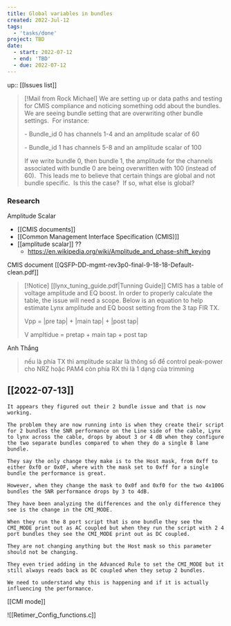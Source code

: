 ```yaml
---
title: Global variables in bundles
created: 2022-Jul-12
tags:
  - 'tasks/done'
project: TBD
date:
  - start: 2022-07-12
  - end: 'TBD'
  - due: 2022-07-12
---
```

up:: [[Issues list]]


> [!Mail from Rock Michael]
We are setting up or data paths and testing for CMIS compliance and noticing something odd about the bundles.  We are seeing bundle setting that are overwriting other bundle settings.  For instance:
>
>\-   Bundle_id 0 has channels 1-4 and an amplitude scalar of 60
>
>\-   Bundle_id 1 has channels 5-8 and an amplitude scalar of 100
>
>If we write bundle 0, then bundle 1, the amplitude for the channels associated with bundle 0 are being overwritten with 100 (instead of 60).  This leads me to believe that certain things are global and not bundle specific.  Is this the case?  If so, what else is global?

### Research

Amplitude Scalar

- [[CMIS documents]]
- [[Common Management Interface Specification (CMIS)]]
- [[amplitude scalar]] ??
	- https://en.wikipedia.org/wiki/Amplitude_and_phase-shift_keying

CMIS document
[[QSFP-DD-mgmt-rev3p0-final-9-18-18-Default-clean.pdf]]


> [!Notice] [[lynx_tuning_guide.pdf|Tunning Guide]]
CMIS has a table of voltage amplitude and EQ boost. In order to properly calculate the table, the issue will need a scope. Below is an equation to help estimate Lynx amplitude and EQ boost setting from the 3 tap FIR TX. 
>
> Vpp = |pre tap| + |main tap| + |post tap|
> 
> V ampltidue = pretap + main tap + post tap


Anh Thắng
> nếu là phía TX thì amplitude scalar là thông số để control peak-power cho NRZ hoặc PAM4
> còn phía RX thì là 1 dạng của trimming



## [[2022-07-13]]
```
It appears they figured out their 2 bundle issue and that is now working.

The problem they are now running into is when they create their script for 2 bundles the SNR performance on the Line side of the cable, Lynx to lynx across the cable, drops by about 3 or 4 dB when they configure the two separate bundles compared to when they do a single 8 lane bundle.

They say the only change they make is to the Host mask, from 0xff to either 0xf0 or 0x0F, where with the mask set to 0xff for a single bundle the performance is great.

However, when they change the mask to 0x0f and 0xf0 for the two 4x100G bundles the SNR performance drops by 3 to 4dB.

They have been analyzing the differences and the only difference they see is the change in the CMI_MODE.

When they run the 8 port script that is one bundle they see the CMI_MODE print out as AC coupled but when they run the script with 2 4 port bundles they see the CMI_MODE print out as DC coupled.

They are not changing anything but the Host mask so this parameter should not be changing.

They even tried adding in the Advanced Rule to set the CMI_MODE but it still always reads back as DC coupled when they setup 2 bundles.

We need to understand why this is happening and if it is actually influencing the performance.
```

[[CMI mode]]

![[Retimer_Config_functions.c]]
